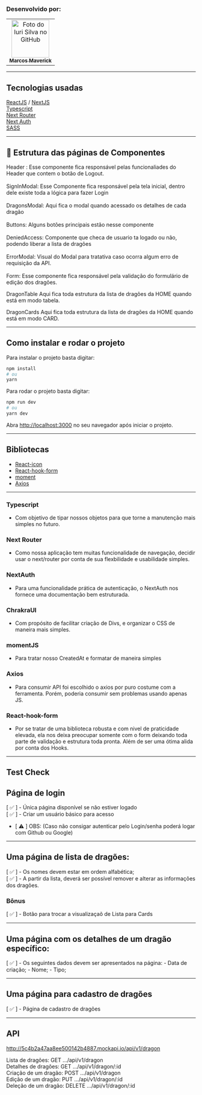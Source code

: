 
### Desenvolvido por: 
<table>
  <tr>
    <td align="center">
      <a href="https://www.linkedin.com/in/marcos-maverick-091321101/">
        <img src="https://media-exp1.licdn.com/dms/image/C4E03AQHGgHQzwANMqw/profile-displayphoto-shrink_800_800/0/1596469756072?e=1638403200&v=beta&t=GWjdapw-tKaS8NAoFR2ok4gfW4ewhmct16n7Ms8-Ua8" width="100px;" alt="Foto do Iuri Silva no GitHub"/><br>
        <sub>
          <b>Marcos Maverick</b>
        </sub>
      </a>
    </td>
  </tr>
</table>


---

## Tecnologias usadas
[ReactJS](https://pt-br.reactjs.org/) / 
[NextJS](https://nextjs.org/)<br>
[Typescript](https://www.typescriptlang.org/)<br>
[Next Router](https://nextjs.org/docs/api-reference/next/router#userouter)<br>
[Next Auth](https://next-auth.js.org/)<br>
[SASS](https://sass-lang.com/)

---

## 📁 Estrutura das páginas de Componentes

 Header : Esse componente fica responsável pelas funcionaliades do Header que contem o botão de Logout. <br><br>
SignInModal: Esse Componente fica responsável pela tela inicial, dentro dele existe toda a lógica para fazer Login <br><br>
 DragonsModal: Aqui fica o modal quando acessado os detalhes de cada dragão<br><br>
 Buttons: Alguns botões principais estão nesse componente<br><br>
 DeniedAccess: Componente que checa de usuario ta logado ou não, podendo liberar a lista de dragões<br><br>
ErrorModal: Visual do Modal para tratativa caso ocorra algum erro de requisição da API.<br><br>
 Form: Esse componente fica responsável pela validação do formulário de edição dos dragões.<br>

 DragonTable Aqui fica toda estrutura da lista de dragões da HOME quando está em modo tabela.<br>

 DragonCards Aqui fica toda estrutura da lista de dragões da HOME quando está em modo CARD.<br>

---
## Como instalar e rodar o projeto

Para instalar o projeto basta digitar:
```bash
npm install
# ou
yarn
```
Para rodar o projeto basta digitar: 

```bash
npm run dev
# ou
yarn dev
```

Abra [http://localhost:3000](http://localhost:3000) no seu navegador após iniciar o projeto.

---
## Bibliotecas

- [React-icon](https://react-icons.github.io/react-icons/) 
- [React-hook-form](https://react-hook-form.com/)
- [moment](https://momentjs.com/)
- [Axios](https://www.npmjs.com/package/axios)

---

### Typescript
- Com objetivo de tipar nossos objetos para que torne a manutenção mais simples no futuro.
### Next Router
 - Como nossa aplicação tem muitas funcionalidade de navegação, decidir usar o next/router por conta de sua flexbilidade e usabilidade simples.
### NextAuth
- Para uma funcionalidade prática de autenticação, o NextAuth nos fornece uma documentação bem estruturada.
### ChrakraUI
- Com propósito de facilitar criação de Divs, e organizar o CSS de maneira mais simples.
### momentJS
- Para tratar nosso CreatedAt e formatar de maneira simples
### Axios
- Para consumir API foi escolhido o axios por puro costume com a ferramenta. Porém, poderia consumir sem problemas usando apenas JS.

### React-hook-form
- Por se tratar de uma biblioteca robusta e com nivel de praticidade elevada, ela nos deixa preocupar somente com o form deixando toda parte de validação e estrutura toda pronta. Além de ser uma ótima alida por conta dos Hooks.

---

## Test Check
 ## Página de login
 [ ✅ ] - Única página disponível se não estiver logado <br>
 [ ✅ ] - Criar um usuário básico para acesso<br>
 - [ ⚠️ ] OBS: (Caso não consigar autenticar pelo Login/senha poderá logar com Github ou Google)<br>

---

 ## Uma página de lista de dragões:
 [ ✅ ] - Os nomes devem estar em ordem alfabética; <br>
 [ ✅ ] - A partir da lista, deverá ser possível remover e alterar as informações dos dragões. <br>
  ### Bônus
  [ ✅ ] - Botão para trocar a visualizaçaõ de Lista para Cards

 ---

 ## Uma página com os detalhes de um dragão específico:
 [ ✅ ]  - Os seguintes dados devem ser apresentados na página: - Data de criação; - Nome; - Tipo; <br>

---

 ## Uma página para cadastro de dragões 
 [ ✅ ] - Página de cadastro de dragões

 
---

 ## API


 http://5c4b2a47aa8ee500142b4887.mockapi.io/api/v1/dragon

Lista de dragões: GET .../api/v1/dragon <br>
Detalhes de dragões: GET .../api/v1/dragon/:id<br>
Criação de um dragão: POST .../api/v1/dragon<br>
Edição de um dragão: PUT .../api/v1/dragon/:id<br>
Deleção de um dragão: DELETE .../api/v1/dragon/:id<br>



 



